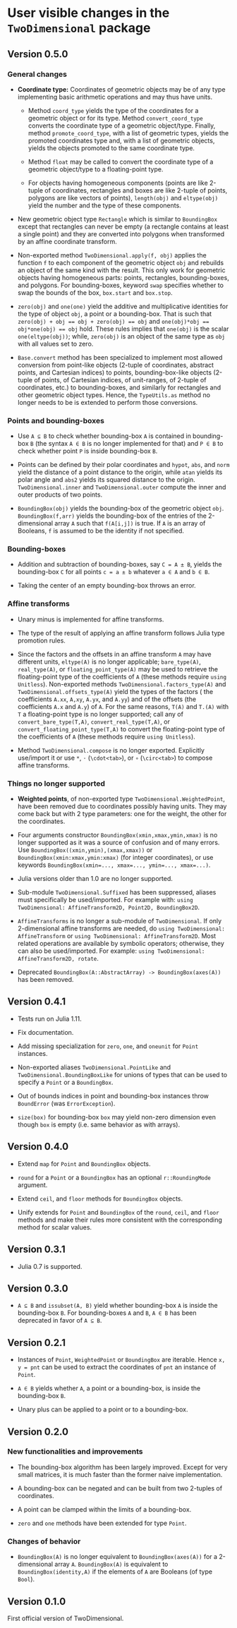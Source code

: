 # User visible changes in the `TwoDimensional` package

## Version 0.5.0

### General changes

- **Coordinate type:** Coordinates of geometric objects may be of any type
  implementing basic arithmetic operations and may thus have units.

  - Method `coord_type` yields the type of the coordinates for a geometric
    object or for its type. Method `convert_coord_type` converts the coordinate
    type of a geometric object/type. Finally, method `promote_coord_type`, with
    a list of geometric types, yields the promoted coordinates type and, with a
    list of geometric objects, yields the objects promoted to the same
    coordinate type.

  - Method `float` may be called to convert the coordinate type of a geometric
    object/type to a floating-point type.

  - For objects having homogeneous components (points are like 2-tuple of
    coordinates, rectangles and boxes are like 2-tuple of points, polygons are
    like vectors of points), `length(obj)` and `eltype(obj)` yield the number
    and the type of these components.

- New geometric object type `Rectangle` which is similar to `BoundingBox`
  except that rectangles can never be empty (a rectangle contains at least a
  single point) and they are converted into polygons when transformed by an
  affine coordinate transform.

- Non-exported method `TwoDimensional.apply(f, obj)` applies the function `f`
  to each component of the geometric object `obj` and rebuilds an object of the
  same kind with the result. This only work for geometric objects having
  homogeneous parts: points, rectangles, bounding-boxes, and polygons. For
  bounding-boxes, keyword `swap` specifies whether to swap the bounds of the
  box, `box.start` and `box.stop`.

- `zero(obj)` and `one(one)` yield the additive and multiplicative identities
  for the type of object `obj`, a point or a bounding-box. That is such that
  `zero(obj) + obj == obj + zero(obj) == obj` and `one(obj)*obj == obj*one(obj)
  == obj` hold. These rules implies that `one(obj)` is the scalar
  `one(eltype(obj))`; while, `zero(obj)` is an object of the same type as `obj`
  with all values set to zero.

- `Base.convert` method has been specialized to implement most allowed
   conversion from point-like objects (2-tuple of coordinates, abstract points,
   and Cartesian indices) to points, bounding-box-like objects (2-tuple of
   points, of Cartesian indices, of unit-ranges, of 2-tuple of coordinates,
   etc.) to bounding-boxes, and similarly for rectangles and other geometric
   object types. Hence, the `TypeUtils.as` method no longer needs to be is
   extended to perform those conversions.

### Points and bounding-boxes

- Use `A ⊆ B` to check whether bounding-box `A` is contained in bounding-box
  `B` (the syntax `A ∈ B` is no longer implemented for that) and `P ∈ B` to
  check whether point `P` is inside bounding-box `B`.

- Points can be defined by their polar coordinates and `hypot`, `abs`, and
  `norm` yield the distance of a point distance to the origin, while `atan`
  yields its polar angle and `abs2` yields its squared distance to the origin.
  `TwoDimensional.inner` and `TwoDimensional.outer` compute the inner and outer
  products of two points.

- `BoundingBox(obj)` yields the bounding-box of the geometric object `obj`.
  `BoundingBox(f,arr)` yields the bounding-box of the entries of the
  2-dimensional array `A` such that `f(A[i,j])` is true. If `A` is an array of
  Booleans, `f` is assumed to be the identity if not specified.

### Bounding-boxes

- Addition and subtraction of bounding-boxes, say `C = A ± B`, yields the
  bounding-box `C` for all points `c = a ± b` whatever `a ∈ A` and `b ∈ B`.

- Taking the center of an empty bounding-box throws an error.

### Affine transforms

- Unary minus is implemented for affine transforms.

- The type of the result of applying an affine transform follows Julia
  type promotion rules.

- Since the factors and the offsets in an affine transform `A` may have
  different units, `eltype(A)` is no longer applicable; `bare_type(A)`,
  `real_type(A)`, or `floating_point_type(A)` may be used to retrieve the
  floating-point type of the coefficients of `A` (these methods require `using
  Unitless`). Non-exported methods `TwoDimensional.factors_type(A)` and
  `TwoDimensional.offsets_type(A)` yield the types of the factors ( the
  coefficients `A.xx`, `A,xy`, `A.yx`, and `A.yy`) and of the offsets (the
  coefficients `A.x` and `A.y`) of `A`. For the same reasons, `T(A)` and
  `T.(A)` with `T` a floating-point type is no longer supported; call any of
  `convert_bare_type(T,A)`, `convert_real_type(T,A)`, or
  `convert_floating_point_type(T,A)` to convert the floating-point type of the
  coefficients of `A` (these methods require `using Unitless`).

- Method `TwoDimensional.compose` is no longer exported. Explicitly use/import
  it or use `*`, `⋅` (`\cdot<tab>`), or `∘` (`\circ<tab>`) to compose affine
  transforms.

### Things no longer supported

- **Weighted points**, of non-exported type `TwoDimensional.WeightedPoint`, have
  been removed due to coordinates possibly having units. They may come back but
  with 2 type parameters: one for the weight, the other for the coordinates.

- Four arguments constructor `BoundingBox(xmin,xmax,ymin,xmax)` is no longer
  supported as it was a source of confusion and of many errors. Use
  `BoundingBox((xmin,ymin),(xmax,xmax))` or `BoundingBox(xmin:xmax,ymin:xmax)`
  (for integer coordinates), or use keywords `BoundingBox(xmin=..., xmax=...,
  ymin=..., xmax=...)`.

- Julia versions older than 1.0 are no longer supported.

- Sub-module `TwoDimensional.Suffixed` has been suppressed, aliases must
  specifically be used/imported. For example with: `using TwoDimensional:
  AffineTransform2D, Point2D, BoundingBox2D`.

- `AffineTransforms` is no longer a sub-module of `TwoDimensional`. If only
  2-dimensional affine transforms are needed, do `using TwoDimensional:
  AffineTransform` or `using TwoDimensional: AffineTransform2D`. Most related
  operations are available by symbolic operators; otherwise, they can also be
  used/imported. For example: `using TwoDimensional: AffineTransform2D,
  rotate`.

- Deprecated `BoundingBox(A::AbstractArray) -> BoundingBox(axes(A))` has been
  removed.

## Version 0.4.1

- Tests run on Julia 1.11.

- Fix documentation.

- Add missing specialization for `zero`, `one`, and `oneunit` for `Point`
  instances.

- Non-exported aliases `TwoDimensional.PointLike` and
  `TwoDimensional.BoundingBoxLike` for unions of types that can be used to
  specify a `Point` or a `BoundingBox`.

- Out of bounds indices in point and bounding-box instances throw `BoundError`
  (was `ErrorException`).

- `size(box)` for bounding-box `box` may yield non-zero dimension even though
  `box` is empty (i.e. same behavior as with arrays).

## Version 0.4.0

- Extend `map` for `Point` and `BoundingBox` objects.

- `round` for a `Point` or a `BoundingBox` has an optional `r::RoundingMode`
  argument.

- Extend `ceil`, and `floor` methods for `BoundingBox` objects.

- Unify extends for `Point` and `BoundingBox` of the `round`, `ceil`, and
  `floor` methods and make their rules more consistent with the corresponding
  method for scalar values.

## Version 0.3.1

- Julia 0.7 is supported.

## Version 0.3.0

- `A ⊆ B` and `issubset(A, B)` yield whether bounding-box `A` is inside the
  bounding-box `B`. For bounding-boxes `A` and `B`, `A ∈ B` has been deprecated
  in favor of `A ⊆ B`.

## Version 0.2.1

- Instances of `Point`, `WeightedPoint` or `BoundingBox` are iterable. Hence
  `x, y = pnt` can be used to extract the coordinates of `pnt` an instance of
  `Point`.

- `A ∈ B` yields whether `A`, a point or a bounding-box, is inside the
  bounding-box `B`.

- Unary plus can be applied to a point or to a bounding-box.

## Version 0.2.0

### New functionalities and improvements

- The bounding-box algorithm has been largely improved. Except for very small
  matrices, it is much faster than the former naive implementation.

- A bounding-box can be negated and can be built from two 2-tuples of
  coordinates.

- A point can be clamped within the limits of a bounding-box.

- `zero` and `one` methods have been extended for type `Point`.

### Changes of behavior

- `BoundingBox(A)` is no longer equivalent to `BoundingBox(axes(A))` for a
  2-dimensional array `A`. `BoundingBox(A)` is equivalent to
  `BoundingBox(identity,A)` if the elements of `A` are Booleans (of type
  `Bool`).

## Version 0.1.0

First official version of TwoDimensional.
